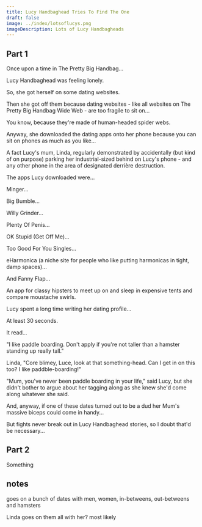 ```yaml
---
title: Lucy Handbaghead Tries To Find The One
draft: false
image: ../index/lotsoflucys.png
imageDescription: Lots of Lucy Handbagheads
---
```

## Part 1

Once upon a time in The Pretty Big Handbag...

Lucy Handbaghead was feeling lonely.

So, she got herself on some dating websites.

Then she got off them because dating websites - like all websites on The Pretty Big Handbag Wide Web - are too fragile to sit on...

You know, because they're made of human-headed spider webs.

Anyway, she downloaded the dating apps onto her phone because you can sit on phones as much as you like...

A fact Lucy's mum, Linda, regularly demonstrated by accidentally (but kind of on purpose) parking her industrial-sized behind on Lucy's phone - and any other phone in the area of designated derrière destruction.

The apps Lucy downloaded were...

Minger...

Big Bumble...

Willy Grinder...

Plenty Of Penis...

OK Stupid (Get Off Me)...

Too Good For You Singles...

eHarmonica (a niche site for people who like putting harmonicas in tight, damp spaces)...

And Fanny Flap...

An app for classy hipsters to meet up on and sleep in expensive tents and compare moustache swirls.

Lucy spent a long time writing her dating profile...

At least 30 seconds.

It read...

"I like paddle boarding. Don't apply if you're not taller than a hamster standing up really tall." 

Linda, "Core blimey, Luce, look at that something-head. Can I get in on this too? I like paddble-boarding!"

"Mum, you've never been paddle boarding in your life," said Lucy, but she didn't bother to argue about her tagging along as she knew she'd come along whatever she said.

And, anyway, if one of these dates turned out to be a dud her Mum's massive biceps could come in handy...

But fights never break out in Lucy Handbaghead stories, so I doubt that'd be necessary...

## Part 2

Something

## notes

goes on a bunch of dates with men, women, in-betweens, out-betweens and hamsters

Linda goes on them all with her? most likely